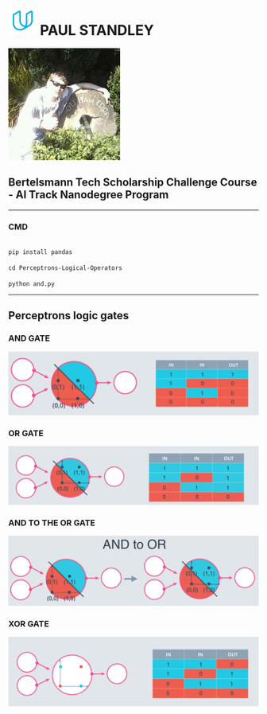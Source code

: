 # ![udacity](img/udacious.png) **PAUL STANDLEY**

![profile](img/profile.png)

## Bertelsmann Tech Scholarship Challenge Course - AI Track Nanodegree Program

---

### CMD

```CMD

pip install pandas

cd Perceptrons-Logical-Operators

python and.py

```

---

## Perceptrons logic gates

### __AND GATE__

![and](img/and-quiz.png)

### __OR GATE__

![and](img/or-quiz.png)

### __AND TO THE OR GATE__

![and](img/and-to-or.png)

### __XOR GATE__

![and](img/xor.png)
